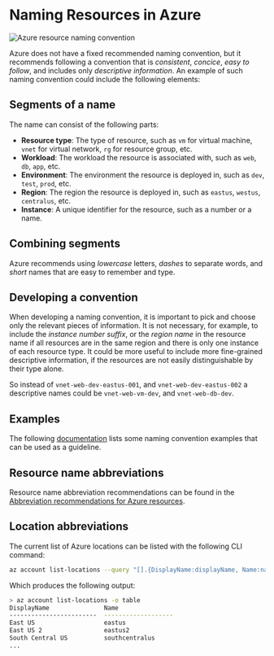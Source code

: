 # Naming Resources in Azure

![Azure resource naming convention](resource-naming.png)

Azure does not have a fixed recommended naming convention, but it recommends following a convention that is _consistent_, _concice_, _easy to follow_, and includes only _descriptive information_.
An example of such naming convention could include the following elements:
## Segments of a name
The name can consist of the following parts:
- **Resource type**: The type of resource, such as `vm` for virtual machine, `vnet` for virtual network, `rg` for resource group, etc.
- **Workload**: The workload the resource is associated with, such as `web`, `db`, `app`, etc.
- **Environment**: The environment the resource is deployed in, such as `dev`, `test`, `prod`, etc.
- **Region**: The region the resource is deployed in, such as `eastus`, `westus`, `centralus`, etc.
- **Instance**: A unique identifier for the resource, such as a number or a name.

## Combining segments
Azure recommends using _lowercase_ letters, _dashes_ to separate words, and _short_ names that are easy to remember and type.
## Developing a convention
When developing a naming convention, it is important to pick and choose only the relevant pieces of information. It is not necessary, for example, to include the _instance number suffix_,
or the _region name_ in the resource name if all resources are in the same region and there is only one instance of each resource type. It could be more useful to include more fine-grained
descriptive information, if the resources are not easily distinguishable by their type alone.

So instead of `vnet-web-dev-eastus-001`, and `vnet-web-dev-eastus-002` a descriptive names could be `vnet-web-vm-dev`, and `vnet-web-db-dev`.
## Examples
The following [documentation](https://learn.microsoft.com/en-us/azure/cloud-adoption-framework/ready/azure-best-practices/resource-naming) lists some naming convention examples
that can be used as a guideline.
## Resource name abbreviations
Resource name abbreviation recommendations can be found in the [Abbreviation recommendations for Azure resources](https://learn.microsoft.com/en-us/azure/cloud-adoption-framework/ready/azure-best-practices/resource-abbreviations).
## Location abbreviations
The current list of Azure locations can be listed with the following CLI command:

```sh
az account list-locations --query "[].{DisplayName:displayName, Name:name}" -o table
```

Which produces the following output:

```sh
> az account list-locations -o table
DisplayName               Name
------------------------  -------------------
East US                   eastus
East US 2                 eastus2
South Central US          southcentralus
...
```
